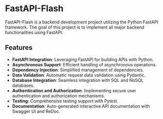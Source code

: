 # FastAPI-Flash

FastAPI-Flash is a backend development project utilizing the Python FastAPI framework. The goal of this project is to implement all major backend functionalities using FastAPI.

## Features

- **FastAPI Integration**: Leveraging FastAPI for building APIs with Python.
- **Asynchronous Support**: Efficient handling of asynchronous operations.
- **Dependency Injection**: Simplified management of dependencies.
- **Data Validation**: Automatic request data validation using Pydantic.
- **Database Integration**: Seamless integration with SQL and NoSQL databases.
- **Authentication and Authorization**: Implementing secure user authentication and authorization mechanisms.
- **Testing**: Comprehensive testing support with Pytest.
- **Documentation**: Auto-generated interactive API documentation with Swagger UI and ReDoc.
